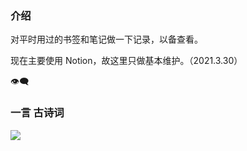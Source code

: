 ### 介绍

对平时用过的书签和笔记做一下记录，以备查看。

现在主要使用 Notion，故这里只做基本维护。（2021.3.30）

<span id="busuanzi_container_site_uv">
  👁️‍🗨️<span id="busuanzi_value_site_uv"></span>
</span>

### 一言 古诗词

<div align=left><img src="https://v1.jinrishici.com/all.svg?font-size=20&spacing=4"/></div>

<!-- ### 视觉

![随机图片](https://api.ixiaowai.cn/gqapi/gqapi.php ':size=83%') -->
<!-- ![随机图片](https://goodshare.dingeral.com/%F0%9F%A7%A9%20%E5%9B%BE%E7%89%87/%E2%9C%A8%20%E5%A3%81%E7%BA%B8/wallhaven-g77qze.png?raw ':size=83%') -->